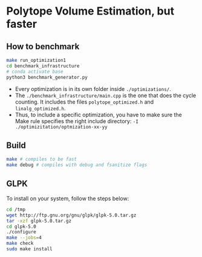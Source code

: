 # Polytope Volume Estimation, but faster

## How to benchmark
```sh
make run_optimization1
cd benchmark_infrastructure
# conda activate base
python3 benchmark_generator.py
```

- Every optimization is in its own folder inside `./optimizations/`.
- The `./benchmark_infrastructure/main.cpp` is the one that does the cycle counting. It includes the files `polytope_optimized.h` and `linalg_optimized.h`.
- Thus, to include a specific optimization, you have to make sure the Make rule specifies the right include directory: `-I ./optimizitation/optmization-xx-yy`

## Build

```sh
make # compiles to be fast
make debug # compiles with debug and fsanitize flags
```

## GLPK

To install on your system, follow the steps below:

```bash
cd /tmp
wget http://ftp.gnu.org/gnu/glpk/glpk-5.0.tar.gz
tar -xzf glpk-5.0.tar.gz
cd glpk-5.0
./configure
make --jobs=4
make check
sudo make install
```

